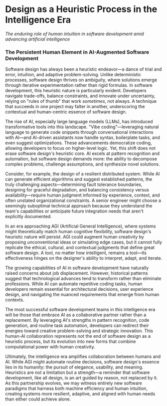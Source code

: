 # Design as a Heuristic Process in the Intelligence Era

*The enduring role of human intuition in software development amid advancing artificial intelligence*

### The Persistent Human Element in AI-Augmented Software Development

Software design has always been a heuristic endeavor—a dance of trial and error, intuition, and adaptive problem-solving. Unlike deterministic processes, software design thrives on ambiguity, where solutions emerge through iterative experimentation rather than rigid formulas. In software development, this heuristic nature is particularly evident. Developers navigate trade-offs, balance constraints, and innovate under uncertainty, relying on "rules of thumb" that work *sometimes*, not always. A technique that succeeds in one project may falter in another, underscoring the contextual and human-centric essence of software design.

The rise of AI, especially large language models (LLMs), has introduced transformative tools into this landscape. "Vibe coding"—leveraging natural language to generate code snippets through conversational interactions with AI—and AI-driven assistants now handle syntax, boilerplate tasks, and even suggest optimizations. These advancements democratize coding, allowing developers to focus on higher-level logic. Yet, this shift does not erase software design's heuristic core. AI excels at pattern recognition and automation, but software design demands more: the ability to decompose complex problems, challenge assumptions, and synthesize novel solutions.

Consider, for example, the design of a resilient distributed system. While AI can generate efficient algorithms and suggest established patterns, the truly challenging aspects—determining fault tolerance boundaries, designing for graceful degradation, and balancing consistency versus availability—require human judgment informed by experience, context, and often unstated organizational constraints. A senior engineer might choose a seemingly suboptimal technical approach because they understand the team's capabilities or anticipate future integration needs that aren't explicitly documented.

In an era approaching AGI (Artificial General Intelligence), where systems might theoretically match human cognitive flexibility, software design's heuristic nature will persist. AGI could augment human creativity by proposing unconventional ideas or simulating edge cases, but it cannot fully replicate the ethical, cultural, and contextual judgments that define great software design. A tool, no matter how intelligent, remains a tool—its effectiveness hinges on the designer's ability to interpret, adapt, and iterate.

The growing capabilities of AI in software development have naturally raised concerns about job displacement. However, historical patterns suggest that technological advances tend to transform rather than eliminate professions. While AI can automate repetitive coding tasks, human developers remain essential for architectural decisions, user experience design, and navigating the nuanced requirements that emerge from human contexts.

The most successful software development teams in this intelligence era will be those that embrace AI as a collaborative partner rather than a replacement. By leveraging AI's strengths in pattern recognition, code generation, and routine task automation, developers can redirect their energies toward creative problem-solving and strategic innovation. This human-AI collaboration represents not the end of software design as a heuristic process, but its evolution into new forms that combine computational power with human creativity.

Ultimately, the intelligence era amplifies collaboration between humans and AI. While AGI might automate routine decisions, software design's essence lies in its humanity: the pursuit of elegance, usability, and meaning. Heuristics are not a limitation but a strength—a reminder that software development, like all design, is an art guided by reason, not replaced by it. As this partnership evolves, we may witness entirely new software paradigms that harness both machine efficiency and human intuition, creating systems more resilient, adaptive, and aligned with human needs than either could achieve alone. 